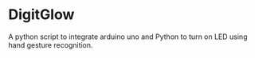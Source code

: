 # DigitGlow
A python script to  integrate arduino uno and Python to turn on LED using hand gesture recognition.
